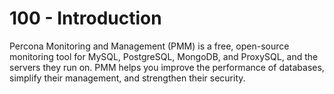 # 100 - Introduction

Percona Monitoring and Management (PMM) is a free, open-source monitoring tool for MySQL, PostgreSQL, MongoDB, and ProxySQL, and the servers they run on. PMM helps you improve the performance of databases, simplify their management, and strengthen their security.
